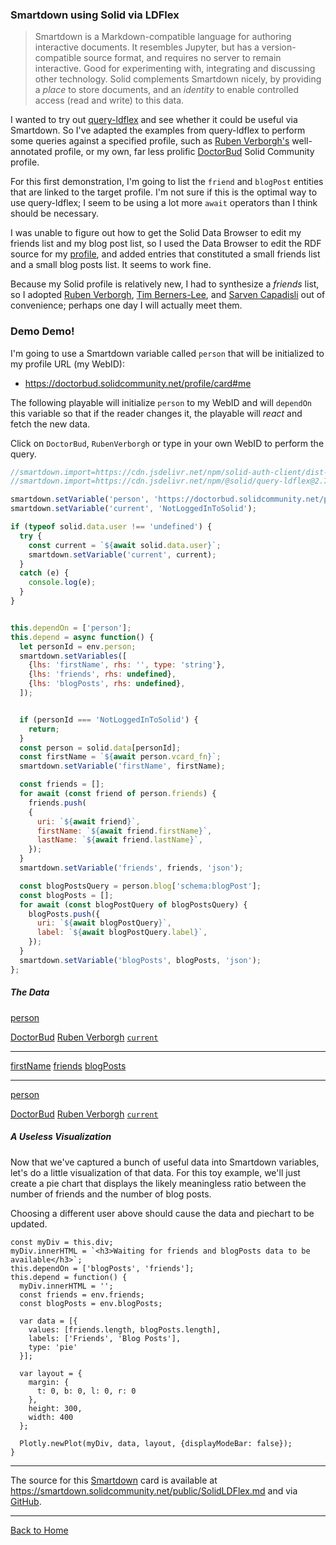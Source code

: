 ### Smartdown using Solid via LDFlex

> Smartdown is a Markdown-compatible language for authoring interactive documents. It resembles Jupyter, but has a version-compatible source format, and requires no server to remain interactive. Good for experimenting with, integrating and discussing other technology. Solid complements Smartdown nicely, by providing a *place* to store documents, and an *identity* to enable controlled access (read and write) to this data.

I wanted to try out [query-ldflex](https://github.com/solid/query-ldflex) and see whether it could be useful via Smartdown. So I've adapted the examples from query-ldflex to perform some queries against a specified profile, such as [Ruben Verborgh's](https://ruben.verborgh.org/profile/#me) well-annotated profile, or my own, far less prolific [DoctorBud](https://doctorbud.solidcommunity.net/profile/card#me) Solid Community profile.

For this first demonstration, I'm going to list the `friend` and `blogPost` entities that are linked to the target profile. I'm not sure if this is the optimal way to use query-ldflex; I seem to be using a lot more `await` operators than I think should be necessary.

I was unable to figure out how to get the Solid Data Browser to edit my friends list and my blog post list, so I used the Data Browser to edit the RDF source for my [profile](https://doctorbud.solidcommunity.net/profile/card), and added entries that constituted a small friends list and a small blog posts list. It seems to work fine.

Because my Solid profile is relatively new, I had to synthesize a *friends* list, so I adopted [Ruben Verborgh](https://ruben.verborgh.org/profile/#me), [Tim Berners-Lee](https://www.w3.org/People/Berners-Lee/card#i), and [Sarven Capadisli](https://csarven.ca/#i) out of convenience; perhaps one day I will actually meet them.

### Demo Demo!

I'm going to use a Smartdown variable called `person` that will be initialized to my profile URL (my WebID):
- https://doctorbud.solidcommunity.net/profile/card#me

The following playable will initialize `person` to my WebID and will `dependOn` this variable so that if the reader changes it, the playable will *react* and fetch the new data.

Click on `DoctorBud`, `RubenVerborgh` or type in your own WebID to perform the query.


```javascript /playable/autoplay
//smartdown.import=https://cdn.jsdelivr.net/npm/solid-auth-client/dist-lib/solid-auth-client.bundle.js
//smartdown.import=https://cdn.jsdelivr.net/npm/@solid/query-ldflex@2.7.0/dist/solid-query-ldflex.bundle.js

smartdown.setVariable('person', 'https://doctorbud.solidcommunity.net/profile/card#me');
smartdown.setVariable('current', 'NotLoggedInToSolid');

if (typeof solid.data.user !== 'undefined') {
  try {
    const current = `${await solid.data.user}`;
    smartdown.setVariable('current', current);
  }
  catch (e) {
    console.log(e);
  }
}


this.dependOn = ['person'];
this.depend = async function() {
  let personId = env.person;
  smartdown.setVariables([
    {lhs: 'firstName', rhs: '', type: 'string'},
    {lhs: 'friends', rhs: undefined},
    {lhs: 'blogPosts', rhs: undefined},
  ]);


  if (personId === 'NotLoggedInToSolid') {
    return;
  }
  const person = solid.data[personId];
  const firstName = `${await person.vcard_fn}`;
  smartdown.setVariable('firstName', firstName);

  const friends = [];
  for await (const friend of person.friends) {
    friends.push(
    {
      uri: `${await friend}`,
      firstName: `${await friend.firstName}`,
      lastName: `${await friend.lastName}`,
    });
  }
  smartdown.setVariable('friends', friends, 'json');

  const blogPostsQuery = person.blog['schema:blogPost'];
  const blogPosts = [];
  for await (const blogPostQuery of blogPostsQuery) {
    blogPosts.push({
      uri: `${await blogPostQuery}`,
      label: `${await blogPostQuery.label}`,
    });
  }
  smartdown.setVariable('blogPosts', blogPosts, 'json');
};
```

##### The Data

[person](:?person|text)

[DoctorBud](:=person='https://doctorbud.solidcommunity.net/profile/card#me')
[Ruben Verborgh](:=person='https://ruben.verborgh.org/profile/#me')
[`current`](:=person=current)

---

[firstName](:!firstName)
[friends](:!friends)
[blogPosts](:!blogPosts)

---

[person](:?person|text)

[DoctorBud](:=person='https://doctorbud.solidcommunity.net/profile/card#me')
[Ruben Verborgh](:=person='https://ruben.verborgh.org/profile/#me')
[`current`](:=person=current)

##### A Useless Visualization

Now that we've captured a bunch of useful data into Smartdown variables, let's do a little visualization of that data. For this toy example, we'll just create a pie chart that displays the likely meaningless ratio between the number of friends and the number of blog posts.

Choosing a different user above should cause the data and piechart to be updated.

```plotly/autoplay/playable
const myDiv = this.div;
myDiv.innerHTML = `<h3>Waiting for friends and blogPosts data to be available</h3>`;
this.dependOn = ['blogPosts', 'friends'];
this.depend = function() {
  myDiv.innerHTML = '';
  const friends = env.friends;
  const blogPosts = env.blogPosts;

  var data = [{
    values: [friends.length, blogPosts.length],
    labels: ['Friends', 'Blog Posts'],
    type: 'pie'
  }];

  var layout = {
    margin: {
      t: 0, b: 0, l: 0, r: 0
    },
    height: 300,
    width: 400
  };

  Plotly.newPlot(myDiv, data, layout, {displayModeBar: false});
}

```

---

The source for this [Smartdown](https://smartdown.io) card is available at https://smartdown.solidcommunity.net/public/SolidLDFlex.md and via [GitHub](https://github.com/smartdown/solid/blob/master/public/SolidLDFlex.md).

---

[Back to Home](:@/public/Home.md)

